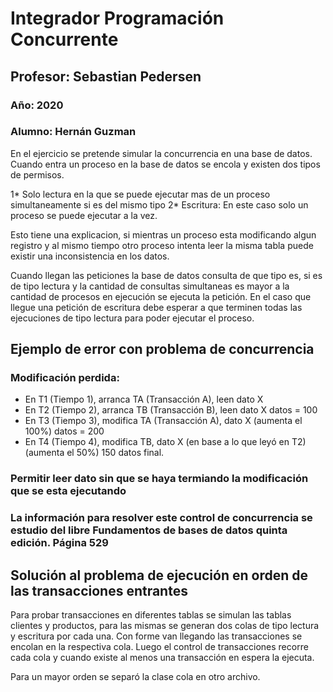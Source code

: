 # Integrador Programación Concurrente

## Profesor: Sebastian Pedersen

### Año: 2020

### Alumno: Hernán Guzman

En el ejercicio se pretende simular la concurrencia en una base de datos. Cuando entra un proceso en la base de datos se encola y existen dos tipos de permisos.

1* Solo lectura en la que se puede ejecutar mas de un proceso simultaneamente si es del mismo tipo
2* Escritura: En este caso solo un proceso se puede ejecutar a la vez.

Esto tiene una explicacion, si mientras un proceso esta modificando algun registro y al mismo tiempo otro proceso intenta leer la misma tabla puede existir una inconsistencia en los datos.

Cuando llegan las peticiones la base de datos consulta de que tipo es, si es de tipo lectura y la cantidad de consultas simultaneas es mayor a la cantidad de procesos en ejecución se ejecuta la petición. En el caso que llegue una petición de escritura debe esperar a que terminen todas las ejecuciones de tipo lectura para poder ejecutar el proceso.

## Ejemplo de error con problema de concurrencia

### Modificación perdida:

- En T1 (Tiempo 1), arranca TA (Transacción A), leen dato X
- En T2 (Tiempo 2), arranca TB (Transacción B), leen dato X datos = 100
- En T3 (Tiempo 3), modifica TA (Transacción A), dato X (aumenta el 100%) datos = 200
- En T4 (Tiempo 4), modifica TB, dato X (en base a lo que leyó en T2) (aumenta el 50%) 150 datos final.

### Permitir leer dato sin que se haya termiando la modificación que se esta ejecutando

### La información para resolver este control de concurrencia se estudio del libre Fundamentos de bases de datos quinta edición. Página 529

## Solución al problema de ejecución en orden de las transacciones entrantes

Para probar transacciones en diferentes tablas se simulan las tablas clientes y productos, para las mismas se generan dos colas de tipo lectura y escritura por cada una. Con forme van llegando las transacciones se encolan en la respectiva cola. Luego el control de transacciones recorre cada cola y cuando existe al menos una transacción en espera la ejecuta.

Para un mayor orden se separó la clase cola en otro archivo.

